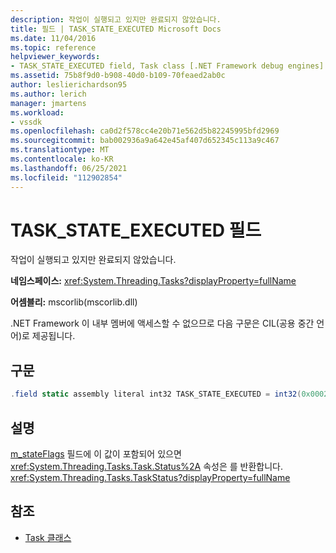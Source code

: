 ```yaml
---
description: 작업이 실행되고 있지만 완료되지 않았습니다.
title: 필드 | TASK_STATE_EXECUTED Microsoft Docs
ms.date: 11/04/2016
ms.topic: reference
helpviewer_keywords:
- TASK_STATE_EXECUTED field, Task class [.NET Framework debug engines]
ms.assetid: 75b8f9d0-b908-40d0-b109-70feaed2ab0c
author: leslierichardson95
ms.author: lerich
manager: jmartens
ms.workload:
- vssdk
ms.openlocfilehash: ca0d2f578cc4e20b71e562d5b82245995bfd2969
ms.sourcegitcommit: bab002936a9a642e45af407d652345c113a9c467
ms.translationtype: MT
ms.contentlocale: ko-KR
ms.lasthandoff: 06/25/2021
ms.locfileid: "112902854"
---
```

# <a name="task_state_executed-field"></a>TASK_STATE_EXECUTED 필드
작업이 실행되고 있지만 완료되지 않았습니다.

 **네임스페이스:** <xref:System.Threading.Tasks?displayProperty=fullName>

 **어셈블리:** mscorlib(mscorlib.dll)

 .NET Framework 이 내부 멤버에 액세스할 수 없으므로 다음 구문은 CIL(공용 중간 언어)로 제공됩니다.

## <a name="syntax"></a>구문

```csharp
.field static assembly literal int32 TASK_STATE_EXECUTED = int32(0x00020000)
```

## <a name="remarks"></a>설명
 [m_stateFlags](../../extensibility/debugger/m-stateflags-field.md) 필드에 이 값이 포함되어 있으면 <xref:System.Threading.Tasks.Task.Status%2A> 속성은 를 반환합니다. <xref:System.Threading.Tasks.TaskStatus?displayProperty=fullName>

## <a name="see-also"></a>참조
- [Task 클래스](../../extensibility/debugger/task-class-internal-members.md)
